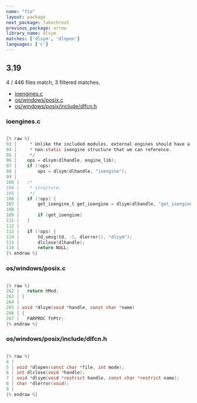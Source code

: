 ```yaml
---
name: "fio"
layout: package
next_package: fakechroot
previous_package: arrow
library_name: dlsym
matches: ['dlsym', 'dlopen']
languages: ['c']
---
```

## 3.19
4 / 446 files match, 3 filtered matches.

 - [ioengines.c](#ioenginesc)
 - [os/windows/posix.c](#oswindowsposixc)
 - [os/windows/posix/include/dlfcn.h](#oswindowsposixincludedlfcnh)

### ioengines.c

```c

{% raw %}
93 | 	 * Unlike the included modules, external engines should have a
94 | 	 * non-static ioengine structure that we can reference.
95 | 	 */
96 | 	ops = dlsym(dlhandle, engine_lib);
97 | 	if (!ops)
98 | 		ops = dlsym(dlhandle, "ioengine");
99 | 
100 | 	/*
104 | 	 * structure.
105 | 	 */
106 | 	if (!ops) {
107 | 		get_ioengine_t get_ioengine = dlsym(dlhandle, "get_ioengine");
108 | 
109 | 		if (get_ioengine)
111 | 	}
112 | 
113 | 	if (!ops) {
114 | 		td_vmsg(td, -1, dlerror(), "dlsym");
115 | 		dlclose(dlhandle);
116 | 		return NULL;
{% endraw %}

```
### os/windows/posix.c

```c

{% raw %}
262 | 	return hMod;
263 | }
264 | 
265 | void *dlsym(void *handle, const char *name)
266 | {
267 | 	FARPROC fnPtr;
{% endraw %}

```
### os/windows/posix/include/dlfcn.h

```c

{% raw %}
4 | 
5 | void *dlopen(const char *file, int mode);
6 | int dlclose(void *handle);
7 | void *dlsym(void *restrict handle, const char *restrict name);
8 | char *dlerror(void);
9 | 
{% endraw %}

```